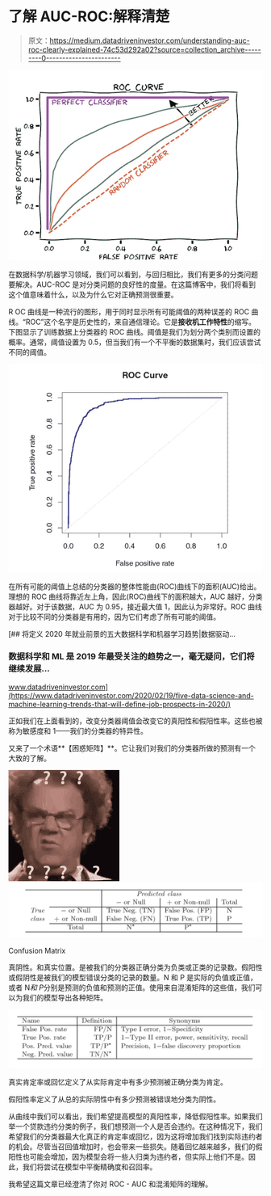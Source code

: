 # 了解 AUC-ROC:解释清楚

> 原文：<https://medium.datadriveninvestor.com/understanding-auc-roc-clearly-explained-74c53d292a02?source=collection_archive---------0----------------------->

![](img/76ce4419b5a2134bd7d9da052d44b828.png)

在数据科学/机器学习领域，我们可以看到，与回归相比，我们有更多的分类问题要解决。AUC-ROC 是对分类问题的良好性的度量。在这篇博客中，我们将看到这个值意味着什么，以及为什么它对正确预测很重要。

R OC 曲线是一种流行的图形，用于同时显示所有可能阈值的两种误差的 ROC 曲线。“ROC”这个名字是历史性的，来自通信理论。它是**接收机工作特性**的缩写。下图显示了训练数据上分类器的 ROC 曲线。阈值是我们为划分两个类别而设置的概率。通常，阈值设置为 0.5，但当我们有一个不平衡的数据集时，我们应该尝试不同的阈值。

![](img/a006d5958155f76b060e6b8775d2e0a2.png)

在所有可能的阈值上总结的分类器的整体性能由(ROC)曲线下的面积(AUC)给出。理想的 ROC 曲线将靠近左上角，因此(ROC)曲线下的面积越大，AUC 越好，分类器越好。对于该数据，AUC 为 0.95，接近最大值 1，因此认为非常好。ROC 曲线对于比较不同的分类器是有用的，因为它们考虑了所有可能的阈值。

[](https://www.datadriveninvestor.com/2020/02/19/five-data-science-and-machine-learning-trends-that-will-define-job-prospects-in-2020/) [## 将定义 2020 年就业前景的五大数据科学和机器学习趋势|数据驱动…

### 数据科学和 ML 是 2019 年最受关注的趋势之一，毫无疑问，它们将继续发展…

www.datadriveninvestor.com](https://www.datadriveninvestor.com/2020/02/19/five-data-science-and-machine-learning-trends-that-will-define-job-prospects-in-2020/) 

正如我们在上面看到的，改变分类器阈值会改变它的真阳性和假阳性率。这些也被称为敏感度和 1——我们的分类器的特异性。

又来了一个术语**【困惑矩阵】**。它让我们对我们的分类器所做的预测有一个大致的了解。

![](img/21cf4b1ad31a517164035cc744abd365.png)![](img/aaa79c1160d49e1b743fabc2f56944f5.png)

Confusion Matrix

真阴性。和真实位置。是被我们的分类器正确分类为负类或正类的记录数。假阳性或假阴性是被我们的模型错误分类的记录的数量。N 和 P 是实际的负值或正值，或者 N*和 P*分别是预测的负值和预测的正值。使用来自混淆矩阵的这些值，我们可以为我们的模型导出各种矩阵。

![](img/d7102839986dcf087c6d569eeedc3751.png)

真实肯定率或回忆定义了从实际肯定中有多少预测被正确分类为肯定。

假阳性率定义了从总的实际阴性中有多少预测被错误地分类为阴性。

从曲线中我们可以看出，我们希望提高模型的真阳性率，降低假阳性率。如果我们举一个贷款违约分类的例子，我们想预测一个人是否会违约。在这种情况下，我们希望我们的分类器最大化真正的肯定率或回忆，因为这将增加我们找到实际违约者的机会。尽管当召回值增加时，也会带来一些损失。随着回忆越来越多，我们的假阳性也可能会增加，因为模型会将一些人归类为违约者，但实际上他们不是。因此，我们将尝试在模型中平衡精确度和召回率。

我希望这篇文章已经澄清了你对 ROC - AUC 和混淆矩阵的理解。